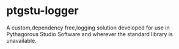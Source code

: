 # ptgstu-logger
A custom,dependency free,logging solution developed for use in Pythagorous Studio Software and wherever the standard library is unavailable.
